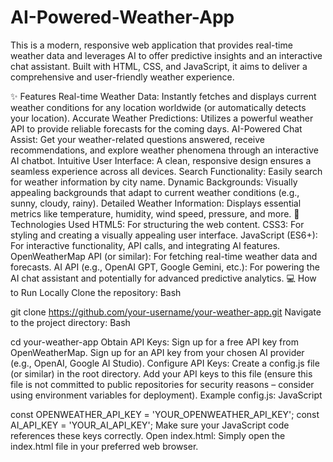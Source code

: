 # AI-Powered-Weather-App
This is a modern, responsive web application that provides real-time weather data and leverages AI to offer predictive insights and an interactive chat assistant. Built with HTML, CSS, and JavaScript, it aims to deliver a comprehensive and user-friendly weather experience.

✨ Features
Real-time Weather Data: Instantly fetches and displays current weather conditions for any location worldwide (or automatically detects your location).
Accurate Weather Predictions: Utilizes a powerful weather API to provide reliable forecasts for the coming days.
AI-Powered Chat Assist: Get your weather-related questions answered, receive recommendations, and explore weather phenomena through an interactive AI chatbot.
Intuitive User Interface: A clean, responsive design ensures a seamless experience across all devices.
Search Functionality: Easily search for weather information by city name.
Dynamic Backgrounds: Visually appealing backgrounds that adapt to current weather conditions (e.g., sunny, cloudy, rainy).
Detailed Weather Information: Displays essential metrics like temperature, humidity, wind speed, pressure, and more.
🚀 Technologies Used
HTML5: For structuring the web content.
CSS3: For styling and creating a visually appealing user interface.
JavaScript (ES6+): For interactive functionality, API calls, and integrating AI features.
OpenWeatherMap API (or similar): For fetching real-time weather data and forecasts.
AI API (e.g., OpenAI GPT, Google Gemini, etc.): For powering the AI chat assistant and potentially for advanced predictive analytics.
💻 How to Run Locally
Clone the repository:
Bash

git clone https://github.com/your-username/your-weather-app.git
Navigate to the project directory:
Bash

cd your-weather-app
Obtain API Keys:
Sign up for a free API key from OpenWeatherMap.
Sign up for an API key from your chosen AI provider (e.g., OpenAI, Google AI Studio).
Configure API Keys:
Create a config.js file (or similar) in the root directory.
Add your API keys to this file (ensure this file is not committed to public repositories for security reasons – consider using environment variables for deployment).
Example config.js:
JavaScript

const OPENWEATHER_API_KEY = 'YOUR_OPENWEATHER_API_KEY';
const AI_API_KEY = 'YOUR_AI_API_KEY';
Make sure your JavaScript code references these keys correctly.
Open index.html: Simply open the index.html file in your preferred web browser.
